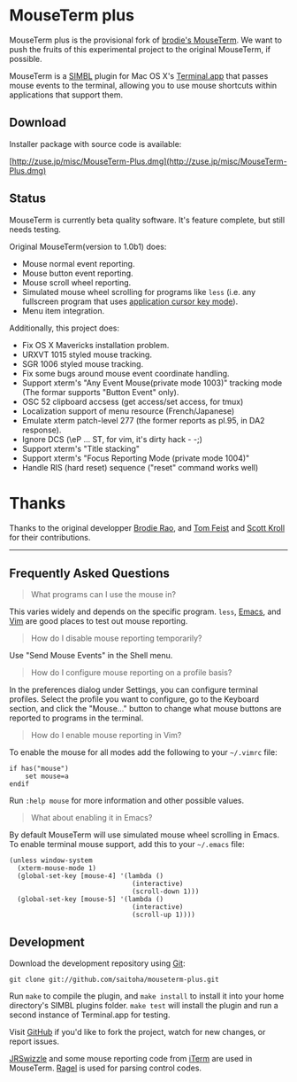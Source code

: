 MouseTerm plus
==============

MouseTerm plus is the provisional fork of [brodie's MouseTerm][1].
We want to push the fruits of this experimental project to the original MouseTerm, if possible.

MouseTerm is a [SIMBL][2] plugin for Mac OS X's [Terminal.app][3] that
passes mouse events to the terminal, allowing you to use mouse
shortcuts within applications that support them.

[1]: https://bitheap.org/mouseterm
[2]: http://www.culater.net/software/SIMBL/SIMBL.php
[3]: http://www.apple.com/macosx/technology/unix.html

Download
--------

Installer package with source code is available:

[http://zuse.jp/misc/MouseTerm-Plus.dmg](http://zuse.jp/misc/MouseTerm-Plus.dmg)

Status
------

MouseTerm is currently beta quality software. It's feature complete,
but still needs testing.

Original MouseTerm(version to 1.0b1) does:

* Mouse normal event reporting.
* Mouse button event reporting.
* Mouse scroll wheel reporting.
* Simulated mouse wheel scrolling for programs like `less` (i.e. any
  fullscreen program that uses [application cursor key mode][4]).
* Menu item integration.

Additionally, this project does:

* Fix OS X Mavericks installation problem.
* URXVT 1015 styled mouse tracking.
* SGR 1006 styled mouse tracking.
* Fix some bugs around mouse event coordinate handling.
* Support xterm's "Any Event Mouse(private mode 1003)" tracking mode
  (The formar supports "Button Event" only).
* OSC 52 clipboard accsess (get access/set access, for tmux)
* Localization support of menu resource (French/Japanese)
* Emulate xterm patch-level 277 (the former reports as pl.95, in DA2 response).
* Ignore DCS (\eP ... ST, for vim, it's dirty hack - -;)
* Support xterm's "Title stacking"
* Support xterm's "Focus Reporting Mode (private mode 1004)"
* Handle RIS (hard reset) sequence ("reset" command works well)

[4]: http://the.earth.li/~sgtatham/putty/0.60/htmldoc/Chapter4.html#config-appcursor

Thanks
======

Thanks to the original developper [Brodie Rao][5], and [Tom Feist][6] and [Scott Kroll][7] for their contributions.

[5]: http://brodierao.com/
[6]: http://github.com/shabble
[7]: http://github.com/skroll

-------

Frequently Asked Questions
--------------------------

> What programs can I use the mouse in?

This varies widely and depends on the specific program. `less`,
[Emacs][8], and [Vim][9] are good places to test out mouse reporting.

> How do I disable mouse reporting temporarily?

Use "Send Mouse Events" in the Shell menu.

> How do I configure mouse reporting on a profile basis?

In the preferences dialog under Settings, you can configure terminal
profiles. Select the profile you want to configure, go to the Keyboard
section, and click the "Mouse..." button to change what mouse buttons
are reported to programs in the terminal.

> How do I enable mouse reporting in Vim?

To enable the mouse for all modes add the following to your `~/.vimrc`
file:

    if has("mouse")
        set mouse=a
    endif

Run `:help mouse` for more information and other possible values.

> What about enabling it in Emacs?

By default MouseTerm will use simulated mouse wheel scrolling in
Emacs. To enable terminal mouse support, add this to your `~/.emacs`
file:

    (unless window-system
      (xterm-mouse-mode 1)
      (global-set-key [mouse-4] '(lambda ()
                                   (interactive)
                                   (scroll-down 1)))
      (global-set-key [mouse-5] '(lambda ()
                                   (interactive)
                                   (scroll-up 1))))

[8]: http://www.gnu.org/software/emacs/
[9]: http://www.vim.org/


Development
-----------

Download the development repository using [Git][7]:

    git clone git://github.com/saitoha/mouseterm-plus.git

Run `make` to compile the plugin, and `make install` to install it
into your home directory's SIMBL plugins folder. `make test` will
install the plugin and run a second instance of Terminal.app for
testing.

Visit [GitHub][8] if you'd like to fork the project, watch for new
changes, or report issues.

[JRSwizzle][9] and some mouse reporting code from [iTerm][10] are used
in MouseTerm. [Ragel][11] is used for parsing control codes.

[7]: http://git-scm.org/
[8]: http://github.com/brodie/mouseterm
[9]: http://rentzsch.com/trac/wiki/JRSwizzle
[10]: http://iterm.sourceforge.net/
[11]: http://www.complang.org/ragel/

